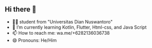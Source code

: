 ## Hi there 👋

<!--
**DesrielKiki/desrielkiki** is a ✨ _special_ ✨ repository because its `README.md` (this file) appears on your GitHub profile.

Here are some ideas to get you started:
-->
- 👨‍🎓 student from "Universitas Dian Nuswantoro"
- 🌱 I’m currently learning Kotlin, Flutter, Html-css, and Java Script
- 📫 How to reach me: wa.me/+6282136036738
- 😄 Pronouns: He/Him
